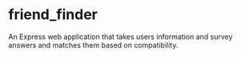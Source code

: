 # friend_finder
An Express web application that takes users information and survey answers and matches them based on compatibility.
